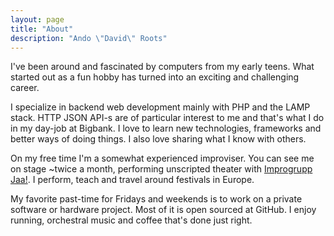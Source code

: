 ```yaml
---
layout: page
title: "About"
description: "Ando \"David\" Roots"
---
```


I've been around and fascinated by computers from my early teens. What started out as a fun hobby has turned into an exciting and challenging career.

I specialize in backend web development mainly with PHP and the LAMP stack. HTTP JSON API-s are of particular interest to me and that's what I do in my day-job at Bigbank. I love to learn new technologies, frameworks and better ways of doing things. I also love sharing what I know with others.

On my free time I'm a somewhat experienced improviser. You can see me on stage ~twice a month, performing unscripted theater with [Improgrupp Jaa!](http://jaa.ee). I perform, teach and travel around festivals in Europe.

My favorite past-time for Fridays and weekends is to work on a private software or hardware project. Most of it is open sourced at GitHub. I enjoy running, orchestral music and coffee that's done just right.